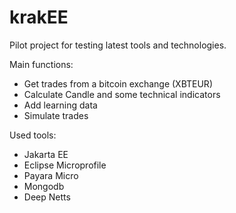 # krakEE

Pilot project for testing latest tools and technologies.

Main functions:
- Get trades from a bitcoin exchange (XBTEUR)
- Calculate Candle and some technical indicators
- Add learning data
- Simulate trades

Used tools:
- Jakarta EE
- Eclipse Microprofile
- Payara Micro
- Mongodb
- Deep Netts

